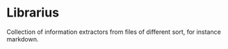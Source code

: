 # Librarius

Collection of information extractors from files of different sort, for instance markdown.
